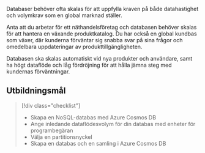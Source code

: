 Databaser behöver ofta skalas för att uppfylla kraven på både datahastighet och volymkrav som en global marknad ställer.

Anta att du arbetar för ett näthandelsföretag och databasen behöver skalas för att hantera en växande produktkatalog. Du har också en global kundbas som växer, där kunderna förväntar sig snabba svar på sina frågor och omedelbara uppdateringar av produkttillgängligheten.

Databasen ska skalas automatiskt vid nya produkter och användare, samt ha högt dataflöde och låg fördröjning för att hålla jämna steg med kundernas förväntningar.

## <a name="learning-objectives"></a>Utbildningsmål
> [!div class="checklist"]
> * Skapa en NoSQL-databas med Azure Cosmos DB
> * Ange inledande dataflödesvolym för din databas med enheter för programbegäran
> * Välja en partitionsnyckel
> * Skapa en databas och en samling i Azure Cosmos DB
